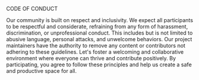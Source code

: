 CODE OF CONDUCT


Our community is built on respect and inclusivity. We expect all participants to be respectful and considerate, refraining from any form of harassment, discrimination, or unprofessional conduct. This includes but is not limited to abusive language, personal attacks, and unwelcome behaviors. Our project maintainers have the authority to remove any content or contributors not adhering to these guidelines. Let's foster a welcoming and collaborative environment where everyone can thrive and contribute positively. By participating, you agree to follow these principles and help us create a safe and productive space for all.
